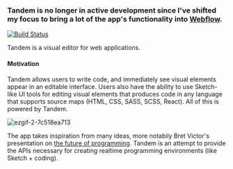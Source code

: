 ### Tandem is no longer in active development since I've shifted my focus to bring a lot of the app's functionality into [Webflow](http://webflow.com/). 


[![Build Status](https://secure.travis-ci.org/crcn/Tandem.png)](https://secure.travis-ci.org/crcn/Tandem)

Tandem is a visual editor for web applications. 

#### Motivation

Tandem allows users to write code, and immediately see visual elements appear in an editable interface. Users also have the ability to use Sketch-like UI tools for editing visual elements that produces code in any language that supports source maps (HTML, CSS, SASS, SCSS, React). All of this is powered by Tandem. 

![ezgif-2-7c518ea713](https://user-images.githubusercontent.com/757408/26987589-215d52ca-4d1a-11e7-828e-6db361086a83.gif)

The app takes inspiration from many ideas, more notabily Bret Victor's presentation on [the future of programming](https://vimeo.com/36579366). Tandem is an attempt to provide
the APIs necessary for creating realtime programming environments (like Sketch + coding). 
